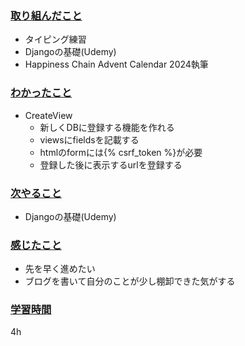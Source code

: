 ### <u>取り組んだこと</u>
- タイピング練習
- Djangoの基礎(Udemy)
- Happiness Chain Advent Calendar 2024執筆

### <u>わかったこと</u>
- CreateView
    - 新しくDBに登録する機能を作れる
    - viewsにfieldsを記載する
    - htmlのformには{% csrf_token %}が必要
    - 登録した後に表示するurlを登録する
 
### <u>次やること</u>
- Djangoの基礎(Udemy)

### <u>感じたこと</u>
- 先を早く進めたい
- ブログを書いて自分のことが少し棚卸できた気がする

### <u>学習時間</u>
4h